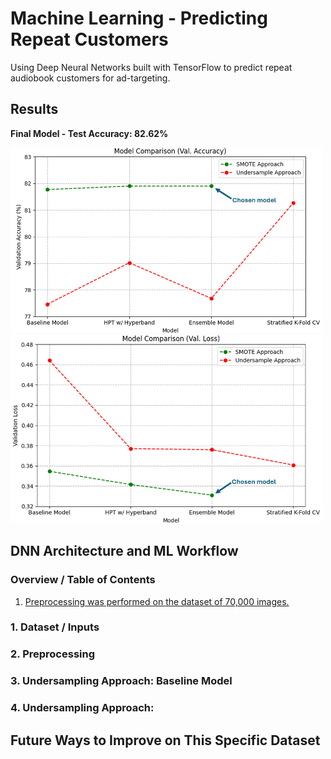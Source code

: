 # Machine Learning - Predicting Repeat Customers
Using Deep Neural Networks built with TensorFlow to predict repeat audiobook customers for ad-targeting.

## Results
**Final Model - Test Accuracy: 82.62%**

<img src="assets/img/overall-acc-model-comparison.png" width="500">
<img src="assets/img/overall-loss-model-comparison.png" width="500">


## DNN Architecture and ML Workflow

### Overview / Table of Contents
1) [Preprocessing was performed on the dataset of 70,000 images.](#1-preprocessing)

### 1. Dataset / Inputs


### 2. Preprocessing


### 3. Undersampling Approach: Baseline Model


### 4. Undersampling Approach:


## Future Ways to Improve on This Specific Dataset
